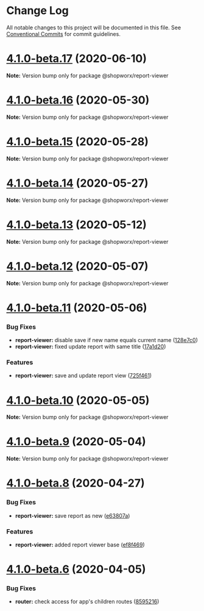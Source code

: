 # Change Log

All notable changes to this project will be documented in this file.
See [Conventional Commits](https://conventionalcommits.org) for commit guidelines.

# [4.1.0-beta.17](https://bitbucket.org/entrib/shopworx/compare/v4.1.0-beta.16...v4.1.0-beta.17) (2020-06-10)

**Note:** Version bump only for package @shopworx/report-viewer





# [4.1.0-beta.16](https://bitbucket.org/entrib/shopworx/compare/v4.1.0-beta.15...v4.1.0-beta.16) (2020-05-30)

**Note:** Version bump only for package @shopworx/report-viewer





# [4.1.0-beta.15](https://bitbucket.org/entrib/shopworx/compare/v4.1.0-beta.14...v4.1.0-beta.15) (2020-05-28)

**Note:** Version bump only for package @shopworx/report-viewer





# [4.1.0-beta.14](https://bitbucket.org/entrib/shopworx/compare/v4.1.0-beta.13...v4.1.0-beta.14) (2020-05-27)

**Note:** Version bump only for package @shopworx/report-viewer





# [4.1.0-beta.13](https://bitbucket.org/entrib/shopworx/compare/v4.1.0-beta.12...v4.1.0-beta.13) (2020-05-12)

**Note:** Version bump only for package @shopworx/report-viewer





# [4.1.0-beta.12](https://bitbucket.org/entrib/shopworx/compare/v4.1.0-beta.11...v4.1.0-beta.12) (2020-05-07)

**Note:** Version bump only for package @shopworx/report-viewer





# [4.1.0-beta.11](https://bitbucket.org/entrib/shopworx/compare/v4.1.0-beta.10...v4.1.0-beta.11) (2020-05-06)


### Bug Fixes

* **report-viewer:** disable save if new name equals current name ([128e7c0](https://bitbucket.org/entrib/shopworx/commits/128e7c004d93656dfb699e62d931ea4ff653f524))
* **report-viewer:** fixed update report with same title ([17a1d20](https://bitbucket.org/entrib/shopworx/commits/17a1d20506c8bd0258e5407fa0d1b4458233f765))


### Features

* **report-viewer:** save and update report view ([725f461](https://bitbucket.org/entrib/shopworx/commits/725f46182a30250c8ddd85c3f94a8ce72940cf9c))





# [4.1.0-beta.10](https://bitbucket.org/entrib/shopworx/compare/v4.1.0-beta.9...v4.1.0-beta.10) (2020-05-05)

**Note:** Version bump only for package @shopworx/report-viewer





# [4.1.0-beta.9](https://bitbucket.org/entrib/shopworx/compare/v4.1.0-beta.8...v4.1.0-beta.9) (2020-05-04)

**Note:** Version bump only for package @shopworx/report-viewer





# [4.1.0-beta.8](https://bitbucket.org/entrib/shopworx/compare/v4.1.0-beta.7...v4.1.0-beta.8) (2020-04-27)


### Bug Fixes

* **report-viewer:** save report as new ([e63807a](https://bitbucket.org/entrib/shopworx/commits/e63807afdd01166f72c86dbf27bcd4ade9ff0b11))


### Features

* **report-viewer:** added report viewer base ([ef8f469](https://bitbucket.org/entrib/shopworx/commits/ef8f46930d8c1554208f46ab53285e280ce6d93a))





# [4.1.0-beta.6](https://bitbucket.org/entrib/shopworx/compare/v4.1.0-beta.5...v4.1.0-beta.6) (2020-04-05)


### Bug Fixes

* **router:** check access for app's children routes ([8595216](https://bitbucket.org/entrib/shopworx/commits/8595216b82b3b8626cd815e538e3f50d37716267))
